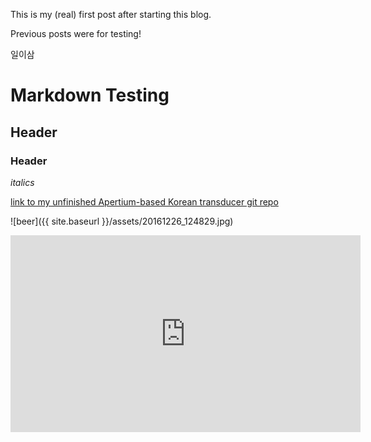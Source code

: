 This is my (real) first post after starting this blog.

Previous posts were for testing!

일이삼

# Markdown Testing  
## Header 
### Header

*italics*

[link to my unfinished Apertium-based Korean transducer git repo](https://github.com/mindoj/kor-transducer)


![beer]({{ site.baseurl }}/assets/20161226_124829.jpg)

<iframe width="560" height="315" src="https://www.youtube.com/embed/nv0peny62q4" frameborder="0" allowfullscreen></iframe>
